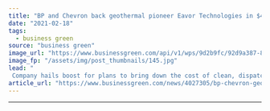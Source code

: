 ```yaml
---
title: "BP and Chevron back geothermal pioneer Eavor Technologies in $40m funding round"
date: "2021-02-18"
tags: 
  - business green
source: "business green"
image_url: "https://www.businessgreen.com/api/v1/wps/9d2b9fc/92d9a387-81ad-41b2-941f-0f99c603f4dc/1/Eavor-185x114.jpg"
image_fp: "/assets/img/post_thumbnails/145.jpg"
lead: "
 Company hails boost for plans to bring down the cost of clean, dispatchable power to a 'universally competitive level' ..."
article_url: "https://www.businessgreen.com/news/4027305/bp-chevron-geothermal-pioneer-eavor-technologies-usd40m-funding-round"
---
```


---
